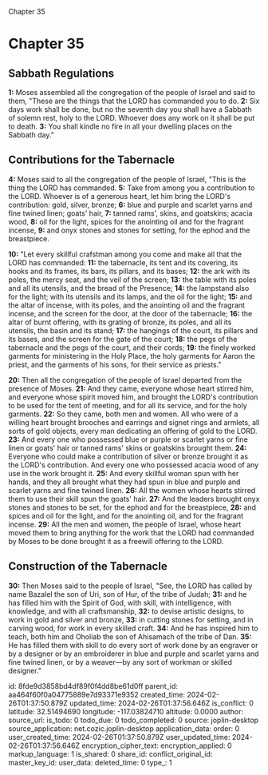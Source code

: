 Chapter 35

# Chapter 35

## Sabbath Regulations

**1:** Moses assembled all the congregation of the people of Israel and said to them, "These are the things that the LORD has commanded you to do.
**2:** Six days work shall be done, but no the seventh day you shall have a Sabbath of solemn rest, holy to the LORD. Whoever does any work on it shall be put to death.
**3:** You shall kindle no fire in all your dwelling places on the Sabbath day."

## Contributions for the Tabernacle

**4:** Moses said to all the congregation of the people of Israel, "This is the thing the LORD has commanded.
**5:** Take from among you a contribution to the LORD. Whoever is of a generous heart, let him bring the LORD's contribution: gold, silver, bronze;
**6:** blue and purple and scarlet yarns and fine twined linen; goats' hair,
**7:** tanned rams', skins, and goatskins; acacia wood,
**8:** oil for the light, spices for the anointing oil and for the fragrant incense,
**9:** and onyx stones and stones for setting, for the ephod and the breastpiece.

**10:** "Let every skillful crafstman among you come and make all that the LORD has commanded:
**11:** the tabernacle, its tent and its covering, its hooks and its frames, its bars, its pillars, and its bases;
**12:** the ark with its poles, the mercy seat, and the veil of the screen;
**13:** the table with its poles and all its utensils, and the bread of the Presence;
**14:** the lampstand also for the light; with its utensils and its lamps, and the oil for the light;
**15:** and the altar of incense, with its poles, and the anointing oil and the fragrant incense, and the screen for the door, at the door of the tabernacle;
**16:** the altar of burnt offering, with its grating of bronze, its poles, and all its utensils, the basin and its stand;
**17:** the hangings of the court, its pillars and its bases, and the screen for the gate of the court;
**18:** the pegs of the tabernacle and the pegs of the court, and their cords;
**19:** the finely worked garments for ministering in the Holy Place, the holy garments for Aaron the priest, and the garments of his sons, for their service as priests."

**20:** Then all the congregation of the people of Israel departed from the presence of Moses.
**21:** And they came, everyone whose heart stirred him, and everyone whose spirit moved him, and brought the LORD's contribution to be used for the tent of meeting, and for all its service, and for the holy garments.
**22:** So they came, both men and women. All who were of a willing heart brought brooches and earrings and signet rings and armlets, all sorts of gold objects, every man dedicating an offering of gold to the LORD.
**23:** And every one who possessed blue or purple or scarlet yarns or fine linen or goats' hair or tanned rams' skins or goatskins brought them.
**24:** Everyone who could make a contribution of silver or bronze brought it as the LORD's contribution. And every one who possessed acacia wood of any use in the work brought it.
**25:** And every skillful woman spun with her hands, and they all brought what they had spun in blue and purple and scarlet yarns and fine twined linen.
**26:** All the women whose hearts stirred them to use their skill spun the goats' hair.
**27:** And the leaders brought onyx stones and stones to be set, for the ephod and for the breastpiece,
**28:** and spices and oil for the light, and for the anointing oil, and for the fragrant incense.
**29:** All the men and women, the people of Israel, whose heart moved them to bring anything for the work that the LORD had commanded by Moses to be done brought it as a freewill offering to the LORD.

## Construction of the Tabernacle

**30:** Then Moses said to the people of Israel, "See, the LORD has called by name Bazalel the son of Uri, son of Hur, of the tribe of Judah;
**31:** and he has filled him with the Spirit of God, with skill, with intelligence, with knowledge, and with all craftsmanship,
**32:** to devise artistic designs, to work in gold and silver and bronze,
**33:** in cutting stones for setting, and in carving wood, for work in every skilled craft.
**34:** And he has inspired him to teach, both him and Oholiab the son of Ahisamach of the tribe of Dan.
**35:** He has filled them with skill to do every sort of work done by an engraver or by a designer or by an embroiderer in blue and purple and scarlet yarns and fine twined linen, or by a weaver—by any sort of workman or skilled designer."


id: 8fde9d3858bd4df89f0f4dd8be61d0ff
parent_id: aa464f60f0a04775889e7d93371e9352
created_time: 2024-02-26T01:37:50.879Z
updated_time: 2024-02-26T01:37:56.646Z
is_conflict: 0
latitude: 32.51494690
longitude: -117.03824710
altitude: 0.0000
author: 
source_url: 
is_todo: 0
todo_due: 0
todo_completed: 0
source: joplin-desktop
source_application: net.cozic.joplin-desktop
application_data: 
order: 0
user_created_time: 2024-02-26T01:37:50.879Z
user_updated_time: 2024-02-26T01:37:56.646Z
encryption_cipher_text: 
encryption_applied: 0
markup_language: 1
is_shared: 0
share_id: 
conflict_original_id: 
master_key_id: 
user_data: 
deleted_time: 0
type_: 1